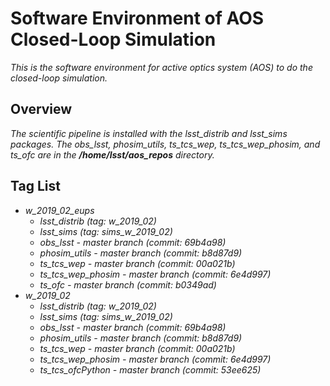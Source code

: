 # Software Environment of AOS Closed-Loop Simulation

*This is the software environment for active optics system (AOS) to do the closed-loop simulation.*

## Overview

*The scientific pipeline is installed with the lsst_distrib and lsst_sims packages. The obs_lsst, phosim_utils, ts_tcs_wep, ts_tcs_wep_phosim, and ts_ofc are in the **/home/lsst/aos_repos** directory.*

## Tag List

- *w_2019_02_eups*
    - *lsst_distrib (tag: w_2019_02)*
    - *lsst_sims (tag: sims_w_2019_02)*
    - *obs_lsst - master branch (commit: 69b4a98)*
    - *phosim_utils - master branch (commit: b8d87d9)*
    - *ts_tcs_wep - master branch (commit: 00a021b)*
    - *ts_tcs_wep_phosim - master branch (commit: 6e4d997)*
    - *ts_ofc - master branch (commit: b0349ad)*
- *w_2019_02*
    - *lsst_distrib (tag: w_2019_02)*
    - *lsst_sims (tag: sims_w_2019_02)*
    - *obs_lsst - master branch (commit: 69b4a98)*
    - *phosim_utils - master branch (commit: b8d87d9)*
    - *ts_tcs_wep - master branch (commit: 00a021b)*
    - *ts_tcs_wep_phosim - master branch (commit: 6e4d997)*
    - *ts_tcs_ofcPython - master branch (commit: 53ee625)*